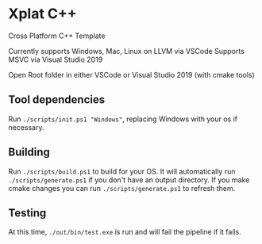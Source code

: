# Xplat C++

Cross Platform C++ Template

Currently supports Windows, Mac, Linux on LLVM via VSCode
Supports MSVC via Visual Studio 2019

Open Root folder in either VSCode or Visual Studio 2019 (with cmake tools)

## Tool dependencies

Run `./scripts/init.ps1 "Windows"`, replacing Windows with your os if necessary.

## Building

Run `./scripts/build.ps1` to build for your OS.  It will automatically run `./scripts/generate.ps1` if you don't have an output directory.  If you make cmake changes you can run `./scripts/generate.ps1` to refresh them.

## Testing

At this time, `./out/bin/test.exe` is run and will fail the pipeline if it fails.
